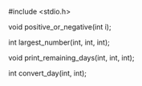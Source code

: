 #include <stdio.h>



void positive_or_negative(int i);

int largest_number(int, int, int);

void print_remaining_days(int, int, int);

int convert_day(int, int);



